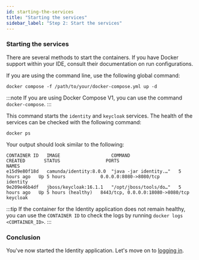 ```yaml
---
id: starting-the-services
title: "Starting the services"
sidebar_label: "Step 2: Start the services"
---
```


### Starting the services

There are several methods to start the containers. If you have Docker support within your IDE, consult their documentation on run configurations.

If you are using the command line, use the following global command:

```shell
docker compose -f /path/to/your/docker-compose.yml up -d
```

:::note
If you are using Docker Compose V1, you can use the command `docker-compose`.
:::

This command starts the `identity` and `keycloak` services. The health of the services can be checked with the following command:

```shell
docker ps
```

Your output should look similar to the following:

```text
CONTAINER ID   IMAGE                   COMMAND                  CREATED       STATUS                 PORTS                               NAMES
e15d9e80f18d   camunda/identity:8.0.0  "java -jar identity.…"   5 hours ago   Up 5 hours             0.0.0.0:8080->8080/tcp              identity
9e209e46b4df   jboss/keycloak:16.1.1   "/opt/jboss/tools/do…"   5 hours ago   Up 5 hours (healthy)   8443/tcp, 0.0.0.0:18080->8080/tcp   keycloak
```

:::tip
If the container for the Identity application does not remain healthy, you can use the `CONTAINER ID` to check the logs by running `docker logs <COMTAINER_ID>`.
:::

### Conclusion

You've now started the Identity application. Let's move on to [logging in](../logging-in).
